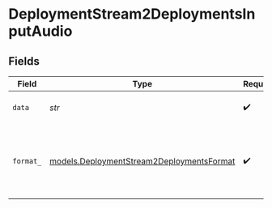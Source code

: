 # DeploymentStream2DeploymentsInputAudio


## Fields

| Field                                                                                        | Type                                                                                         | Required                                                                                     | Description                                                                                  |
| -------------------------------------------------------------------------------------------- | -------------------------------------------------------------------------------------------- | -------------------------------------------------------------------------------------------- | -------------------------------------------------------------------------------------------- |
| `data`                                                                                       | *str*                                                                                        | :heavy_check_mark:                                                                           | Base64 encoded audio data.                                                                   |
| `format_`                                                                                    | [models.DeploymentStream2DeploymentsFormat](../models/deploymentstream2deploymentsformat.md) | :heavy_check_mark:                                                                           | The format of the encoded audio data. Currently supports `wav` and `mp3`.                    |